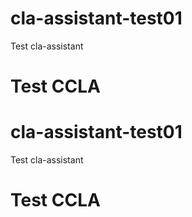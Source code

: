 # cla-assistant-test01
Test cla-assistant
























# Test CCLA
# cla-assistant-test01
Test cla-assistant
























# Test CCLA
